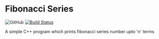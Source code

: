 # Fibonacci Series


![GitHub](https://img.shields.io/github/license/mashape/apistatus.svg) [![Build Status](https://travis-ci.com/sidhyatikku/rick.svg?branch=master)](https://travis-ci.com/sidhyatikku/rick)

A simple C++ program which prints fibonacci series number upto 'n' terms

